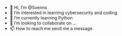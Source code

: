 - 👋 Hi, I’m @Svenns
- 👀 I’m interested in learning cybersecurity and coding
- 🌱 I’m currently learning Python
- 💞️ I’m looking to collaborate on ...
- 📫 How to reach me send me a message

<!---
Svenns/Svenns is a ✨ special ✨ repository because its `README.md` (this file) appears on your GitHub profile.
You can click the Preview link to take a look at your changes.
--->
